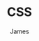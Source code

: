 ---
title: CSS
author: James
layout: category
cat_name: CSS
permalink: /css/
menu_order: 10
cat_logo: css-logo.png
---